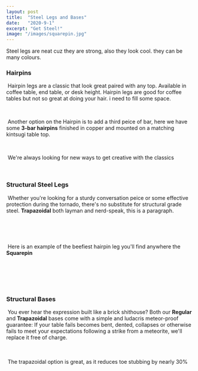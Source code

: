 ```yaml
---
layout: post
title:  "Steel Legs and Bases"
date:   "2020-9-1"
excerpt: "Get Steel!"
image: "/images/squarepin.jpg"
---
```


Steel legs are neat cuz they are strong, also they look cool. they can be many colours. 


### Hairpins
<section><p><a href="{{ "/images/gold-hp-endtables.jpg" | absolute_url }}" data-lightbox="hairpin" data-title="Hairpin"><z class="image left"><img src="{{"/images/gold-hp-endtables-thumb.jpg" | absolute_url }}" alt="" /></z></a>
        Hairpin legs are a classic that look great paired with any top. Available in coffee table, end table, or desk height. Hairpin legs are good for coffee tables but not so great at doing your hair. i need to fill some space.</p></section>
<br>
<section><p><a href="{{ "/images/copper-bean-3hp.jpg" | absolute_url }}" data-lightbox="hairpin" data-title="Hairpin"><z class="image right"><img src="{{ "/images/copper-bean-3hp-thumb.jpg" | absolute_url }}" alt="" /></z></a>  Another option on the Hairpin is to add a third peice of bar, here we have some <b>3-bar hairpins</b> finished in copper and mounted on a matching kintsugi table top.</p></section>
<br>
<section><p><a href="{{ "/images/white-dipped-hp.jpg" | absolute_url }}" data-lightbox="hairpin" ><z class="image left"><img src="{{ "/images/white-dipped-hp-thumb.jpg" | absolute_url }}" alt="" /></z></a>
We're always looking for new ways to get creative with the classics</p></section>
<br>

### Structural Steel Legs 
<p><a href="{{ "/images/trap.jpg" | absolute_url }}" data-lightbox="image-3" ><z class="image left"><img src="{{ "/images/trap-thumb.jpg" | absolute_url }}" alt="" /></z></a> Whether you're looking for a sturdy conversation peice or some effective protection during the tornado, there's no substitute for structural grade steel. <b>Trapazoidal</b> both layman and nerd-speak, this is a paragraph.</p>
<br>
<br>
<br>
  <p><a href="{{ "/images/squarepin.jpg" | absolute_url }}" data-lightbox="image-4" ><z class="image right"><img src="{{ "/images/squarepin-thumb.jpg" | absolute_url }}" alt="" /></z></a> Here is an example of the beefiest hairpin leg you'll find anywhere the <b>Squarepin</b> </p>
<br>
<br>
<br>
<br>

### Structural Bases 
<p><span class="image right"><img src="{{ "/images/pic04.jpg" | absolute_url }}" alt="" /></span> You ever hear the expression built like a brick shithouse? Both our <b>Regular</b> and <b>Trapazoidal</b> bases come with a simple and ludacris meteor-proof guarantee: If your table fails becomes bent, dented, collapses or otherwise fails to meet your expectations following a strike from a meteorite, we'll replace it free of charge.   
<br>
<br>
<br>
  <p><span class="image left"><img src="{{ "/images/pic02.jpg" | absolute_url }}" alt="" /></span> The trapazoidal option is great, as it reduces toe stubbing by nearly 30%</p>
<br>
<br>
<br>
